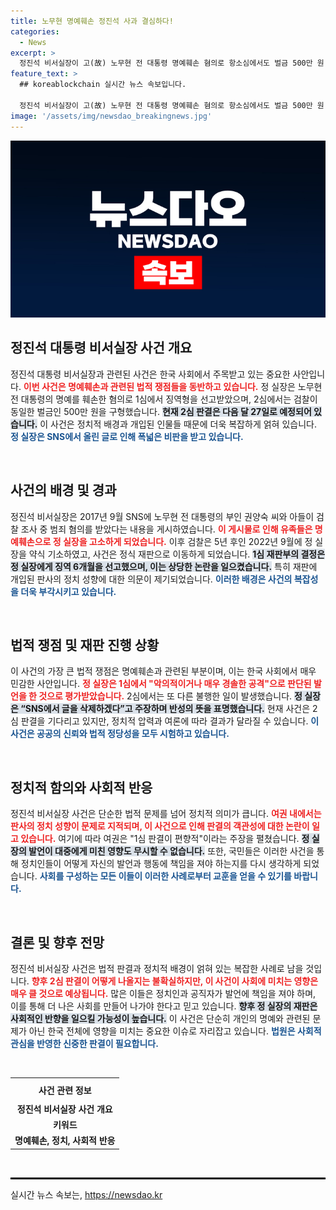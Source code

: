```yaml
---
title: 노무현 명예훼손 정진석 사과 결심하다!
categories:
  - News
excerpt: >
  정진석 비서실장이 고(故) 노무현 전 대통령 명예훼손 혐의로 항소심에서도 벌금 500만 원 구형! 그가 SNS에 올린 글의 파장이 커지고 있다. 재판의 결과는 다음달 27일, 국민의 이목이 집중되는 순간이 다가온다!
feature_text: >
  ## koreablockchain 실시간 뉴스 속보입니다.

  정진석 비서실장이 고(故) 노무현 전 대통령 명예훼손 혐의로 항소심에서도 벌금 500만 원 구형! 그가 SNS에 올린 글의 파장이 커지고 있다. 재판의 결과는 다음달 27일, 국민의 이목이 집중되는 순간이 다가온다!
image: '/assets/img/newsdao_breakingnews.jpg'
---
```


<p><img src="/assets/img/newsdao_breakingnews.jpg" alt="koreablockchain 속보" /></p>

<h2 data-ke-size="size26">정진석 대통령 비서실장 사건 개요</h2>

<p data-ke-size="size16">정진석 대통령 비서실장과 관련된 사건은 한국 사회에서 주목받고 있는 중요한 사안입니다. <b><span style="color: #ee2323;">이번 사건은 명예훼손과 관련된 법적 쟁점들을 동반하고 있습니다.</span></b> 정 실장은 노무현 전 대통령의 명예를 훼손한 혐의로 1심에서 징역형을 선고받았으며, 2심에서는 검찰이 동일한 벌금인 500만 원을 구형했습니다. <b><span style="background-color: #21538527;">현재 2심 판결은 다음 달 27일로 예정되어 있습니다.</span></b> 이 사건은 정치적 배경과 개입된 인물들 때문에 더욱 복잡하게 얽혀 있습니다. <b><span style="color: #1a5490;">정 실장은 SNS에서 올린 글로 인해 폭넓은 비판을 받고 있습니다.</span></b></p>

<p data-ke-size="size16">&nbsp;</p>

<h2 data-ke-size="size26">사건의 배경 및 경과</h2>

<p data-ke-size="size16">정진석 비서실장은 2017년 9월 SNS에 노무현 전 대통령의 부인 권양숙 씨와 아들이 검찰 조사 중 범죄 혐의를 받았다는 내용을 게시하였습니다. <b><span style="color: #ee2323;">이 게시물로 인해 유족들은 명예훼손으로 정 실장을 고소하게 되었습니다.</span></b> 이후 검찰은 5년 후인 2022년 9월에 정 실장을 약식 기소하였고, 사건은 정식 재판으로 이동하게 되었습니다. <b><span style="background-color: #21538527;">1심 재판부의 결정은 정 실장에게 징역 6개월을 선고했으며, 이는 상당한 논란을 일으켰습니다.</span></b> 특히 재판에 개입된 판사의 정치 성향에 대한 의문이 제기되었습니다. <b><span style="color: #1a5490;">이러한 배경은 사건의 복잡성을 더욱 부각시키고 있습니다.</span></b></p>

<p data-ke-size="size16">&nbsp;</p>

<h2 data-ke-size="size26">법적 쟁점 및 재판 진행 상황</h2>

<p data-ke-size="size16">이 사건의 가장 큰 법적 쟁점은 명예훼손과 관련된 부분이며, 이는 한국 사회에서 매우 민감한 사안입니다. <b><span style="color: #ee2323;">정 실장은 1심에서 "악의적이거나 매우 경솔한 공격"으로 판단된 발언을 한 것으로 평가받았습니다.</span></b> 2심에서는 또 다른 불행한 일이 발생했습니다. <b><span style="background-color: #21538527;">정 실장은 “SNS에서 글을 삭제하겠다”고 주장하며 반성의 뜻을 표명했습니다.</span></b> 현재 사건은 2심 판결을 기다리고 있지만, 정치적 압력과 여론에 따라 결과가 달라질 수 있습니다. <b><span style="color: #1a5490;">이 사건은 공공의 신뢰와 법적 정당성을 모두 시험하고 있습니다.</span></b></p>

<p data-ke-size="size16">&nbsp;</p>

<h2 data-ke-size="size26">정치적 함의와 사회적 반응</h2>

<p data-ke-size="size16">정진석 비서실장 사건은 단순한 법적 문제를 넘어 정치적 의미가 큽니다. <b><span style="color: #ee2323;">여권 내에서는 판사의 정치 성향이 문제로 지적되며, 이 사건으로 인해 판결의 객관성에 대한 논란이 일고 있습니다.</span></b> 여기에 따라 여권은 "1심 판결이 편향적"이라는 주장을 펼쳤습니다. <b><span style="background-color: #21538527;">정 실장의 발언이 대중에게 미친 영향도 무시할 수 없습니다.</span></b> 또한, 국민들은 이러한 사건을 통해 정치인들이 어떻게 자신의 발언과 행동에 책임을 져야 하는지를 다시 생각하게 되었습니다. <b><span style="color: #1a5490;">사회를 구성하는 모든 이들이 이러한 사례로부터 교훈을 얻을 수 있기를 바랍니다.</span></b></p>

<p data-ke-size="size16">&nbsp;</p>

<h2 data-ke-size="size26">결론 및 향후 전망</h2>

<p data-ke-size="size16">정진석 비서실장 사건은 법적 판결과 정치적 배경이 얽혀 있는 복잡한 사례로 남을 것입니다. <b><span style="color: #ee2323;">향후 2심 판결이 어떻게 나올지는 불확실하지만, 이 사건이 사회에 미치는 영향은 매우 클 것으로 예상됩니다.</span></b> 많은 이들은 정치인과 공직자가 발언에 책임을 져야 하며, 이를 통해 더 나은 사회를 만들어 나가야 한다고 믿고 있습니다. <b><span style="background-color: #21538527;">향후 정 실장의 재판은 사회적인 반향을 일으킬 가능성이 높습니다.</span></b> 이 사건은 단순히 개인의 명예와 관련된 문제가 아닌 한국 전체에 영향을 미치는 중요한 이슈로 자리잡고 있습니다. <b><span style="color: #1a5490;">법원은 사회적 관심을 반영한 신중한 판결이 필요합니다.</span></b></p>

<p data-ke-size="size16">&nbsp;</p>

<table style="width: 100%; border-collapse: collapse;">
    <tr>
        <th style="text-align: center; height: 30px;">사건 관련 정보</th>
    </tr>
    <tr>
        <td style="text-align: center; height: 17px;"><b>정진석 비서실장 사건 개요</b></td>
    </tr>
    <tr>
        <td style="text-align: center; height: 17px;"><b>키워드</b></td>
    </tr>
    <tr>
        <td style="text-align: center; height: 17px;"><b>명예훼손, 정치, 사회적 반응</b></td>
    </tr>
</table>

<p data-ke-size="size16">&nbsp;</p> 

<hr style="border: 1px solid #000000;"/>
실시간 뉴스 속보는, <a href="https://newsdao.kr" rel="dofollow">https://newsdao.kr</a>


